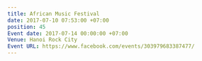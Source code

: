 ```yaml
---
title: African Music Festival
date: 2017-07-10 07:53:00 +07:00
position: 45
Event date: 2017-07-14 00:00:00 +07:00
Venue: Hanoi Rock City
Event URL: https://www.facebook.com/events/303979683387477/
---
```


